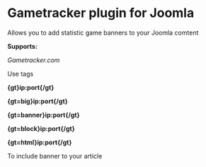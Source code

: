 # Gametracker plugin for Joomla
Allows you to add statistic game banners to your Joomla comtent

**Supports:**

*Gametracker.com*

Use tags
 
**{gt}ip:port{/gt}**

**{gt=big}ip:port{/gt}**

**{gt=banner}ip:port{/gt}**

**{gt=block}ip:port{/gt}**

**{gt=html}ip:port{/gt}**

To include banner to your article 